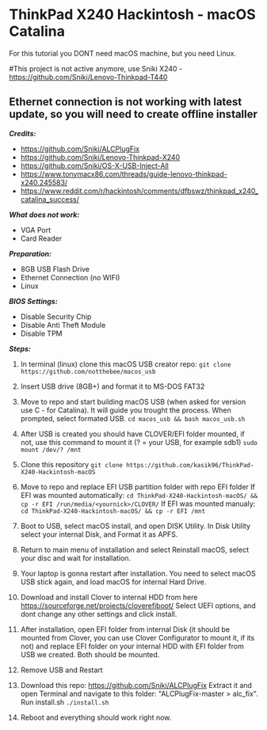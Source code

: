 # ThinkPad X240 Hackintosh - macOS Catalina
For this tutorial you DONT need macOS machine, but you need Linux.

#This project is not active anymore, use Sniki X240 - https://github.com/Sniki/Lenovo-Thinkpad-T440

## Ethernet connection is not working with latest update, so you will need to create offline installer 

***Credits:***
- https://github.com/Sniki/ALCPlugFix
- https://github.com/Sniki/Lenovo-Thinkpad-X240
- https://github.com/Sniki/OS-X-USB-Inject-All
- https://www.tonymacx86.com/threads/guide-lenovo-thinkpad-x240.245583/
- https://www.reddit.com/r/hackintosh/comments/dfbswz/thinkpad_x240_catalina_success/


***What does not work:***
- VGA Port
- Card Reader

***Preparation:***
- 8GB USB Flash Drive
- Ethernet Connection (no WIFI)
- Linux

***BIOS Settings:***
- Disable Security Chip
- Disable Anti Theft Module
- Disable TPM

***Steps:***
1. In terminal (linux) clone this macOS USB creator repo:
```git clone https://github.com/notthebee/macos_usb```

2. Insert USB drive (8GB+) and format it to MS-DOS FAT32

3. Move to repo and start building macOS USB (when asked for version use C - for Catalina). It will guide you trought the process. When prompted, select formated USB.
```cd macos_usb && bash macos_usb.sh```

4. After USB is created you should have CLOVER/EFI folder mounted, if not, use this command to mount it (? = your USB, for example sdb1)
```sudo mount /dev/? /mnt```

5. Clone this repository 
```git clone https://github.com/kasik96/ThinkPad-X240-Hackintosh-macOS```

6. Move to repo and replace EFI USB partition folder with repo EFI folder
If EFI was mounted automatically:
```cd ThinkPad-X240-Hackintosh-macOS/ && cp -r EFI /run/media/<yournick>/CLOVER/```
If EFI was mounted manualy:
```cd ThinkPad-X240-Hackintosh-macOS/ && cp -r EFI /mnt```

7. Boot to USB, select macOS install, and open DISK Utility. In Disk Utility select your internal Disk, and Format it as APFS. 

8. Return to main menu of installation and select Reinstall macOS, select your disc and wait for installation.

9. Your laptop is gonna restart after installation. You need to select macOS USB stick again, and load macOS for internal Hard Drive.

10. Download and install Clover to internal HDD from here https://sourceforge.net/projects/cloverefiboot/
Select UEFI options, and dont change any other settings and click install.

11. After installation, open EFI folder from internal Disk (it should be mounted from Clover, you can use Clover Configurator to mount it, if its not) and replace EFI folder on your internal HDD with EFI folder from USB we created. Both should be mounted.

12. Remove USB and Restart

13. Download this repo: https://github.com/Sniki/ALCPlugFix Extract it and open Terminal and navigate to this folder: "ALCPlugFix-master > alc_fix". Run install.sh
```./install.sh```

14. Reboot and everything should work right now.
